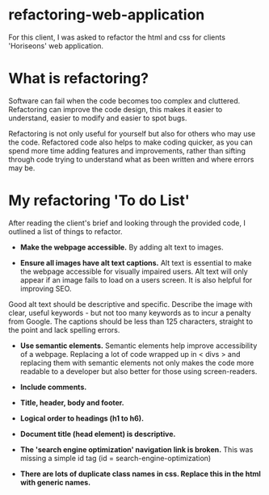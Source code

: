 # refactoring-web-application

For this client, I was asked to refactor the html and css for clients 'Horiseons' web application.

# What is refactoring?

Software can fail when the code becomes too complex and cluttered. Refactoring can improve the code design, this makes it easier to understand, easier to modify and easier to spot bugs.

Refactoring is not only useful for yourself but also for others who may use the code. Refactored code also helps to make coding quicker, as you can spend more time adding features and improvements, rather than sifting through code trying to understand what as been written and where errors may be.

# My refactoring 'To do List'

After reading the client's brief and looking through the provided code, I outlined a list of things to refactor.

- **Make the webpage accessible.**
  By adding alt text to images.

- **Ensure all images have alt text captions.**
  Alt text is essential to make the webpage accessible for visually impaired users. Alt text will only appear if an image fails to load on a users screen. It is also helpful for improving SEO.

Good alt text should be descriptive and specific. Describe the image with clear, useful keywords - but not too many keywords as to incur a penalty from Google. The captions should be less than 125 characters, straight to the point and lack spelling errors.

- **Use semantic elements.**
  Semantic elements help improve accessibility of a webpage. Replacing a lot of code wrapped up in < divs > and replacing them with semantic elements not only makes the code more readable to a developer but also better for those using screen-readers.

- **Include comments.**
- **Title, header, body and footer.**
- **Logical order to headings (h1 to h6).**
- **Document title (head element) is descriptive.**

- **The 'search engine optimization' navigation link is broken.**
  This was missing a simple id tag (id = search-engine-optimization)
- **There are lots of duplicate class names in css. Replace this in the html with generic names.**
